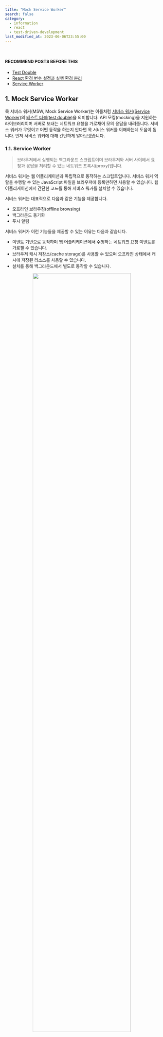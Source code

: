 ```yaml
---
title: "Mock Service Worker"
search: false
category:
  - information
  - react
  - test-driven-development
last_modified_at: 2023-06-06T23:55:00
---
```


<br/>

#### RECOMMEND POSTS BEFORE THIS

* [Test Double][test-double-link]
* [React 환경 변수 설정과 실행 환경 분리][react-env-variable-setting-link]
* [Service Worker][service-worker-api-link]

## 1. Mock Service Worker

목 서비스 워커(MSW, Mock Service Worker)는 이름처럼 [서비스 워커(Service Worker)][service-worker-api-link]의 [테스트 더블(test double)][test-double-link]을 의미합니다. 
API 모킹(mocking)을 지원하는 라이브러리이며 서버로 보내는 네트워크 요청을 가로채어 모의 응답을 내려줍니다. 
서비스 워커가 무엇이고 어떤 동작을 하는지 안다면 목 서비스 워커를 이해하는데 도움이 됩니다. 
먼저 서비스 워커에 대해 간단하게 알아보겠습니다.

### 1.1. Service Worker

> 브라우저에서 실행되는 백그라운드 스크립트이며 브라우저와 서버 사이에서 요청과 응답을 처리할 수 있는 네트워크 프록시(proxy)입니다.

서비스 워커는 웹 어플리케이션과 독립적으로 동작하는 스크립트입니다. 
서비스 워커 역할을 수행할 수 있는 JavaScript 파일을 브라우저에 등록만하면 사용할 수 있습니다. 
웹 어플리케이션에서 간단한 코드를 통해 서비스 워커를 설치할 수 있습니다. 

서비스 워커는 대표적으로 다음과 같은 기능을 제공합니다.

* 오프라인 브라우징(offline browsing)
* 백그라운드 동기화
* 푸시 알림

서비스 워커가 이런 기능들을 제공할 수 있는 이유는 다음과 같습니다. 

* 이벤트 기반으로 동작하며 웹 어플리케이션에서 수행하는 네트워크 요청 이벤트를 가로챌 수 있습니다.
* 브라우저 캐시 저장소(cache storage)를 사용할 수 있으며 오프라인 상태에서 캐시에 저장된 리소스를 사용할 수 있습니다.
* 설치를 통해 백그라운드에서 별도로 동작할 수 있습니다.

<p align="center">
    <img src="/images/mock-service-worker-1.JPG" width="80%" class="image__border">
</p>

### 1.2. How does Mock Servic Worker work? 

목 서비스 워커는 브라우저 환경에서 다음과 같은 방법으로 동작합니다. 
플로우 다이어그램(flow diagram)에는 브라우저로 표현되어 있지만, 더 정확한 표현은 웹 어플리케이션이라고 생각되어 명칭을 바꿔 설명했습니다. 

1. 웹 어플리케이션에서 서버로 요청을 보냅니다. 
    * 서비스 워커가 웹 어플리케이션의 요청을 가로챕니다. 
    * 서비스 워커는 네트워크 요청을 fetch 이벤트 콜백 함수를 통해 가로챌 수 있습니다.
1. 요청 정보를 목 서비스 워커에게 복사하여 전달합니다.
1. 목 서비스 워커는 해당 요청에 매칭되는 사전에 정의한 핸들러(handler)를 실행합니다.
1. 서비스 워커는 목 서비스 워커로부터 모의 응답을 전달받습니다.
1. 서비스 워커는 모의 응답을 웹 어플리케이션에 전달합니다. 

<p align="center">
    <img src="/images/mock-service-worker-2.JPG" width="80%" class="image__border">
</p>
<center>https://mswjs.io/docs/#request-flow-diagram</center>

## 2. Practice 

간단한 TODO 리스트 어플리케이션 예시를 통해 목 서비스 워커의 사용 방법을 알아보겠습니다. 

* 아래 명령어를 통해 목 서비스 워커 API를 사용하기 위한 의존성을 설치합니다.

```
$ yarn add msw --dev

yarn add v1.22.17
warning package-lock.json found. Your project contains lock files generated by tools other than Yarn. It is advised not to mix package managers in order to avoid resolution inconsistencies caused by unsynchronized lock files. To clear this warning, remove package-lock.json.
[1/4] 🔍  Resolving packages...
[2/4] 🚚  Fetching packages...
[3/4] 🔗  Linking dependencies...
warning " > @testing-library/user-event@13.5.0" has unmet peer dependency "@testing-library/dom@>=7.21.4".
warning "react-scripts > eslint-config-react-app > eslint-plugin-flowtype@8.0.3" has unmet peer dependency "@babel/plugin-syntax-flow@^7.14.5".
warning "react-scripts > eslint-config-react-app > eslint-plugin-flowtype@8.0.3" has unmet peer dependency "@babel/plugin-transform-react-jsx@^7.14.9".
[4/4] 🔨  Building fresh packages...
success Saved 1 new dependency.
info Direct dependencies
└─ msw@1.2.1
info All dependencies
└─ msw@1.2.1
✨  Done in 17.52s.
```

* CRA(Create React App)을 통해 프로젝트를 생성하였으며 전체적인 구조는 다음과 같습니다. 

```
./
├── README.md
├── package-lock.json
├── package.json
├── public
│   ├── favicon.ico
│   ├── index.html
│   ├── logo192.png
│   ├── logo512.png
│   ├── manifest.json
│   ├── mockServiceWorker.js
│   └── robots.txt
├── src
│   ├── App.css
│   ├── App.test.tsx
│   ├── App.tsx
│   ├── index.css
│   ├── index.tsx
│   ├── logo.svg
│   ├── mocks
│   │   ├── browser.ts
│   │   ├── handlers.ts
│   │   └── server.ts
│   ├── react-app-env.d.ts
│   ├── reportWebVitals.ts
│   ├── setupTests.ts
│   └── types
│       └── Todo.ts
├── tsconfig.json
└── yarn.lock
```

### 2.1. Mock Service Worker for Test

리액트 어플리케이션의 테스팅 프레임워크인 jest는 노드(nodejs) 환경에서 동작합니다. 
런타임 시 브라우저에 목 서비스 워커를 설치하는 방법과 다르므로 이를 주의하시기 바랍니다. 

#### 2.1.1. handler.ts

모의 응답을 만드는 핸들러를 정의합니다.

* 프로젝트 `src/mocks` 경로에 생성합니다. 
* `/todos` GET 요청
    * 기존에 저장된 TODO 리스트를 모의 응답합니다.
* `/todos` POST 요청
    * 요청을 통해 전달받은 내용으로 새로운 TODO를 생성합니다.
    * 신규 TODO가 생성되었다고 가정하고 임의의 아이디와 함께 신규 TODO를 모의 응답합니다.

```ts
import { rest } from "msw";
import { Todo } from "../types/Todo";

export const handlers = [
  rest.get("/todos", (req, res, ctx) => {
    return res(
      ctx.status(200),
      ctx.json([
        { id: 1, content: "Frontend Study" },
        { id: 2, content: "Backend Study" },
      ])
    );
  }),
  rest.post("/todos", async (req, res, ctx) => {
    const { content } = (await req.json()) as Todo;
    return res(
      ctx.status(200),
      ctx.json({
        id: Math.floor(Math.random() * 1000000 + 1),
        content: content,
      })
    );
  }),
];
```

#### 2.1.2. server.ts

* 프로젝트 `src/mocks` 경로에 생성합니다. 
* 생성한 핸들러를 사용하여 서버 객체를 생성합니다.
    * 개발 서버 환경에서 사용하는 함수인 setupWorker()와 다르므로 주의합니다.

```ts
import { setupServer } from "msw/node";
import { handlers } from "./handlers";

export const server = setupServer(...handlers);
```

#### 2.1.3. setupTests.ts

* 이전 단계에서 생성한 서버 객체를 테스트 코드 실행 시 사용할 수 있도록 테스트 환경 셋업(setup) 스크립트에 아래 코드를 추가합니다.
* beforeAll() 함수를 통해 테스트 시작 전에 서버를 실행합니다.
* afterEach() 함수를 통해 각 테스트 완료 후에 핸들러를 초기화합니다.
    * 각 테스트 사이의 상태 커플링(state couping)을 방지합니다.
* afterAll() 함수를 통해 모든 테스트 완료 후에 서버를 종료합니다.

```ts
import "@testing-library/jest-dom";
import {server} from "./mocks/server";

beforeAll(() => server.listen());
afterEach(() => server.resetHandlers());
afterAll(() => server.close());
```

#### 2.1.4. App.tsx

간단한 TODO 리스트 어플리케이션입니다. 

* 이전에 작성한 TODO 항목들을 화면에 표시합니다.
* 신규 TODO를 추가하면 서버로 저장 요청 후 정상적인 응답을 받는 경우 화면에 추가합니다.

```tsx
import React, { useEffect, useRef, useState } from "react";
import "./App.css";
import axios from "axios";
import { Todo } from "./types/Todo";

function App() {
  const todoTextInputRef = useRef<HTMLInputElement>(null);
  const [todoList, setTodoList] = useState<Todo[]>([]);

  useEffect(() => {
    axios.get("/todos").then((response) => {
      const { data: todoList } = response;
      setTodoList(todoList);
    });
  }, []);

  const addHandler = async () => {
    const { data: newTodo } = await axios.post("/todos", {
      content: todoTextInputRef.current?.value,
    });
    setTodoList((todoList) => [...todoList, newTodo]);
    todoTextInputRef.current!.value = "";
  };

  return (
    <div className="app">
      <div className="todo-list">
        <div>
          {todoList.map((todo) => (
            <li key={todo.id}>{todo.content}</li>
          ))}
        </div>
      </div>
      <div className="todo-form">
        <input ref={todoTextInputRef} type="text" placeholder="NEW TODO" />
        <button onClick={addHandler}>ADD</button>
      </div>
    </div>
  );
}

export default App;
```

#### 2.1.5. App.test.tsx

단위 테스트는 정상적으로 통과하며 다음과 같은 기능들을 테스트합니다.

* 목 서비스 워커가 모의 응답을 주기 때문에 별도로 axios 모듈을 스터빙(stubbing)하지 않습니다.
* renders todo list test
    * 기존에 작성된 TODO 리스트가 랜더링 시 화면에 보이는지 확인합니다.
* add new todo test
    * 새로운 TODO를 추가하는 버튼을 클릭하면 리스트에 추가되고 입력창은 정리되는지 확인합니다.

```tsx
import React from "react";
import App from "./App";

import { render, screen } from "@testing-library/react";
import userEvent from "@testing-library/user-event";

test("renders todo list", async () => {
  render(<App />);

  expect(await screen.findByText("Frontend Study")).toBeInTheDocument();
  expect(screen.getByText("Backend Study")).toBeInTheDocument();
});

test("add new todo", async () => {
  render(<App />);

  await userEvent.type(screen.getByPlaceholderText("NEW TODO"), "DevOps Study");
  await userEvent.click(screen.getByText("ADD"));

  expect(await screen.findByText("DevOps Study")).toBeInTheDocument();
  expect(screen.getByPlaceholderText("NEW TODO")).toHaveValue("");
});
```

### 2.2. Mock Service Worker for Runtime

목 서비스 워커는 백엔드 서비스가 아직 구성되어 있지 않은 경우 활용할 수 있습니다. 
로컬 개발 서버를 통해 리액트 어플리케이션을 실행할 때 목 서비스 워커는 백엔드 서비스를 임시로 대체할 수 있습니다. 
위에서 단위 테스트를 위해 정의한 핸들러와 동일한 코드를 사용하므로 핸들러 코드 설명은 제외하겠습니다. 

#### 2.2.1. browser.ts

* 프로젝트 `src/mocks` 경로에 생성합니다. 
* 생성한 핸들러를 사용하여 목 서비스 워커 객체를 생성합니다.
    * 테스트 환경에서 사용하는 함수인 setupServer()와 다르므로 주의합니다.

```ts
import { handlers } from "./handlers";
import { setupWorker } from "msw";

export const worker = setupWorker(...handlers);
```

#### 2.2.2. index.tsx

* 리액트 어플리케이션이 실행될 때 목 서비스 워커도 함께 실행되도록 아래 코드를 추가합니다.
* 개발 서버 환경에서만 실행되도록 `NODE_ENV` 환경 변수 값을 확인합니다.
    * `npm run start` 명령어를 통해 개발 서버를 실행하면 `NODE_ENV` 환경 변수 값이 `development`입니다.

```tsx
import React from "react";
import ReactDOM from "react-dom/client";
import "./index.css";
import App from "./App";
import reportWebVitals from "./reportWebVitals";

if (process.env.NODE_ENV === "development") {
  const { worker } = require("./mocks/browser");
  worker.start();
}

const root = ReactDOM.createRoot(
  document.getElementById("root") as HTMLElement
);
root.render(
  <React.StrictMode>
    <App />
  </React.StrictMode>
);

reportWebVitals();
```

#### 2.2.3. Install Mock Service Worker

[Service Worker][service-worker-api-link] 포스트에서 설명했듯 서비스 워커는 별도의 스크립트 파일이 필요합니다. 
MSW 라이브러리는 npx 명령어를 통해 서비스 워커 스크립트 파일 다운로드를 쉽게 제공합니다. 

* `npx msw init public/ --save` 명령어
    * public 경로에 `mockServiceWorker.js` 스크립트 파일을 다운로드 받습니다.

```
$ npx msw init public/ --save

Initializing the Mock Service Worker at "/Users/junhyunk/Desktop/2023-06-06-mock-service-worker/action-in-blog/public"...

Service Worker successfully created!
/Users/junhyunk/Desktop/2023-06-06-mock-service-worker/action-in-blog/public/mockServiceWorker.js

Continue by creating a mocking definition module in your application:

https://mswjs.io/docs/getting-started/mocks

$ ls -al public/

total 88
drwxr-xr-x   9 junhyunk  staff   288 Jun  7 00:42 .
drwxr-xr-x  12 junhyunk  staff   384 Jun  6 22:31 ..
-rw-r--r--   1 junhyunk  staff  3870 Jun  6 21:22 favicon.ico
-rw-r--r--   1 junhyunk  staff  1721 Jun  6 21:22 index.html
-rw-r--r--   1 junhyunk  staff  5347 Jun  6 21:22 logo192.png
-rw-r--r--   1 junhyunk  staff  9664 Jun  6 21:22 logo512.png
-rw-r--r--   1 junhyunk  staff   492 Jun  6 21:22 manifest.json
-rw-r--r--   1 junhyunk  staff  8133 Jun  7 00:42 mockServiceWorker.js
-rw-r--r--   1 junhyunk  staff    67 Jun  6 21:22 robots.txt
```

##### 2.2.4. Run Dev Server

* 개발 서버에 접속합니다.
    * 핸들러에 미리 추가한 모의 응답들이 화면에 출력됩니다.
    * 신규 TODO 추가 시에도 정상적으로 동작합니다.
* 등록된 서비스 워커 정보는 `개발자 도구(F12) > 애플리케이션 > Service Workers`에서 확인할 수 있습니다.
* 콘솔 로그에 목 서비스 워커 동작과 관련된 로그가 출력됩니다.

<p align="center">
    <img src="/images/mock-service-worker-3.gif" width="100%" class="image__border">
</p>

## CLOSING

목 서비스 워커를 사용하면 프론트엔드 개발 시 마주치는 문제들을 해결할 수 있을 것 같습니다. 

* 백엔드 서비스 개발이 되지 않은 상태에서 API 관련된 기능을 개발할 수 있다.
* 프론트엔드 테스트 코드 작성시 중복되는 스텁들을 핸들러 파일에서 공동으로 관리할 수 있다.

API 응답을 위한 스텁 같은 경우에는 화면의 기능에 따라 커지거나 많아지기 때문에 테스트 코드를 보기 어려워집니다. 
비즈니스 단위로 핸들러를 만들고 적절한 모의 응답들을 반환한다면 테스트 코드가 짧고 간결해질 것 같습니다. 

#### TEST CODE REPOSITORY

* <https://github.com/Junhyunny/blog-in-action/tree/master/2023-06-06-mock-service-worker>

#### REFERENCE

* <https://mswjs.io/>
* <https://mswjs.io/docs/#request-flow-diagram>
* <https://www.daleseo.com/mock-service-worker/>
* <https://blog.rhostem.com/posts/2021-03-20-mock-service-worker>

[test-double-link]: https://junhyunny.github.io/information/test-driven-development/test-double/
[react-env-variable-setting-link]: https://junhyunny.github.io/react/react-env-variable-setting/
[service-worker-api-link]: https://junhyunny.github.io/information/service-worker-api/